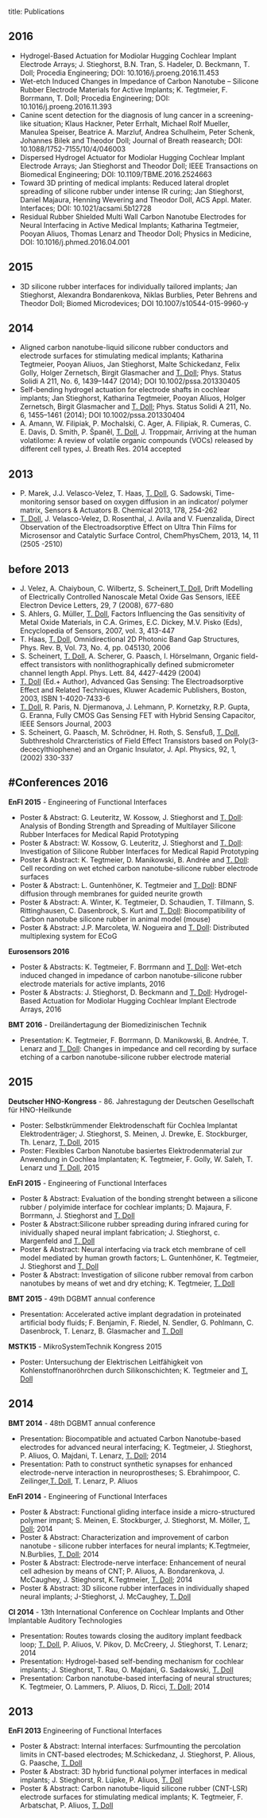 title: Publications

2016
---
* Hydrogel-Based Actuation for Modiolar Hugging Cochlear Implant Electrode Arrays; J. Stieghorst, B.N. Tran, S. Hadeler, D. Beckmann, T. Doll; Procedia Engineering; DOI: 10.1016/j.proeng.2016.11.453
* Wet-etch Induced Changes in Impedance of Carbon Nanotube – Silicone Rubber Electrode Materials for Active Implants; K. Tegtmeier, F. Borrmann, T. Doll; Procedia Engineering; DOI: 10.1016/j.proeng.2016.11.393
* Canine scent detection for the diagnosis of lung cancer in a screening-like situation; Klaus Hackner, Peter Errhalt, Michael Rolf Mueller, Manulea Speiser, Beatrice A. Marzluf, Andrea Schulheim, Peter Schenk, Johannes Bilek and Theodor Doll; Journal of Breath reasearch; DOI: 10.1088/1752-7155/10/4/046003
* Dispersed Hydrogel Actuator for Modiolar Hugging Cochlear Implant Electrode Arrays; Jan Stieghorst and Theodor Doll; IEEE Transactions on Biomedical Engineering; DOI: 10.1109/TBME.2016.2524663
*	Toward 3D printing of medical implants: Reduced lateral droplet spreading of silicone rubber under intense IR curing; Jan Stieghorst, Daniel Majaura, Henning Wevering and Theodor Doll,  ACS Appl. Mater. Interfaces; DOI: 10.1021/acsami.5b12728 
* Residual Rubber Shielded Multi Wall Carbon Nanotube Electrodes for Neural Interfacing in Active Medical Implants; Katharina Tegtmeier, Pooyan Aliuos, Thomas Lenarz and Theodor Doll; Physics in Medicine, DOI: 10.1016/j.phmed.2016.04.001

2015
---
* 3D silicone rubber interfaces for individually tailored implants; Jan Stieghorst, Alexandra Bondarenkova, Niklas Burblies, Peter Behrens and Theodor Doll; Biomed Microdevices; DOI 10.1007/s10544-015-9960-y 


2014
---
* Aligned carbon nanotube-liquid silicone rubber conductors and electrode surfaces for stimulating medical implants; Katharina Tegtmeier, Pooyan Aliuos, Jan Stieghorst, Malte Schickedanz, Felix Golly, Holger Zernetsch, Birgit Glasmacher and [T. Doll](pagedoll.html); Phys. Status Solidi A 211, No. 6, 1439–1447 (2014); DOI 10.1002/pssa.201330405
* Self-bending hydrogel actuation for electrode shafts in cochlear implants; Jan Stieghorst, Katharina Tegtmeier, Pooyan Aliuos, Holger Zernetsch, Birgit Glasmacher and [T. Doll](pagedoll.html); Phys. Status Solidi A 211, No. 6, 1455–1461 (2014); DOI 10.1002/pssa.201330404
* A. Amann, W. Filipiak, P. Mochalski, C. Ager, A. Filipiak, R. Cumeras, C. E. Davis, D. Smith, P. Španěl, [T. Doll](pagedoll.html), J. Troppmair, Arriving at the human volatilome: A review of volatile organic compounds (VOCs) released by different cell types, J. Breath Res. 2014 accepted



2013
---
* P. Marek, J.J. Velasco-Velez, T. Haas, [T. Doll](pagedoll.html), G. Sadowski, Time-monitoring sensor based on oxygen diffusion in an indicator/ polymer matrix, Sensors & Actuators B. Chemical 2013, 178, 254-262
* [T. Doll](pagedoll.html), J. Velasco-Velez, D. Rosenthal, J. Avila and V. Fuenzalida, Direct Observation of the Electroadsorptive Effect on Ultra Thin Films for Microsensor and Catalytic Surface Control, ChemPhysChem, 2013, 14, 11 (2505 -2510)

before 2013
---
* J. Velez, A. Chaiyboun, C. Wilbertz, S. Scheinert,[T. Doll](pagedoll.html), Drift Modelling of Electrically Controlled Nanoscale Metal Oxide Gas Sensors, IEEE Electron Device Letters, 29, 7 (2008), 677-680
* S. Ahlers, G. Müller, [T. Doll](pagedoll.html), Factors Influencing the Gas sensitivity of Metal Oxide Materials, in C.A. Grimes, E.C. Dickey, M.V. Pisko (Eds), Encyclopedia of Sensors, 2007, vol. 3, 413-447
* T. Haas, [T. Doll](pagedoll.html), Omnidirectional 2D Photonic Band Gap Structures, Phys. Rev. B, Vol. 73, No. 4, pp. 045130, 2006
* S. Scheinert, [T. Doll](pagedoll.html), A. Scherer, G. Paasch, I. Hörselmann, Organic field-effect transistors with nonlithographically defined submicrometer channel length  Appl. Phys. Lett. 84, 4427-4429 (2004)
* [T. Doll](pagedoll.html) (Ed.+ Author), Advanced Gas Sensing: The Electroadsorptive Effect and Related Techniques, Kluwer Academic Publishers, Boston, 2003, ISBN 1-4020-7433-6
* [T. Doll](pagedoll.html), R. Paris, N. Djermanova, J. Lehmann, P. Kornetzky, R.P. Gupta, G. Eranna, Fully CMOS Gas Sensing FET with Hybrid Sensing Capacitor, IEEE Sensors Journal, 2003
* S. Scheinert, G. Paasch, M. Schrödner, H. Roth, S. Sensfuß, [T. Doll](pagedoll.html), Subthreshold Chrarcteristics of Field Effect Transistors based on Poly(3-dececylthiophene) and an Organic Insulator, J. Apl. Physics, 92, 1, (2002) 330-337



#Conferences
**2016**
---
**EnFI 2015** - Engineering of Functional Interfaces

* Poster & Abstract: G. Leuteritz, W. Kossow, J. Stieghorst and [T. Doll](pagedoll.html): Analysis of Bonding Strength and Spreading of Multilayer Silicone Rubber Interfaces for Medical Rapid Prototyping 
* Poster & Abstract: W. Kossow, G. Leuteritz, J. Stieghorst and [T. Doll](pagedoll.html): Investigation of Silicone Rubber Interfaces for Medical Rapid Prototyping
* Poster & Abstract: K. Tegtmeier, D. Manikowski, B. Andrée and [T. Doll](pagedoll.html): Cell recording on wet etched carbon nanotube-silicone rubber electrode surfaces
* Poster & Abstract: L. Guntenhöner, K. Tegtmeier and [T. Doll](pagedoll.html): BDNF diffusion through membranes for guided neurite growth
* Poster & Abstract: A. Winter, K. Tegtmeier, D. Schaudien, T. Tillmann, S. Rittinghausen, C. Dasenbrock, S. Kurt and [T. Doll](pagedoll.html): Biocompatibility of Carbon nanotube silicone rubber in animal model (mouse)
* Poster & Abstract: J.P. Marcoleta, W. Nogueira and [T. Doll](pagedoll.html): Distributed multiplexing system for ECoG

**Eurosensors 2016**

* Poster & Abstracts: K. Tegtmeier, F. Borrmann and [T. Doll](pagedoll.html): Wet-etch induced changed in impedance of carbon nanotube-silicone rubber electrode materials for active implants, 2016
* Poster & Abstracts: J. Stieghorst, D. Beckmann and [T. Doll](pagedoll.html): Hydrogel-Based Actuation for Modiolar Hugging Cochlear Implant Electrode Arrays, 2016
 

**BMT 2016** - Dreiländertagung der Biomedizinischen Technik

* Presentation: K. Tegtmeier, F. Borrmann, D. Manikowski, B. Andrée, T. Lenarz and [T. Doll](pagedoll.html): Changes in impedance and cell recording by surface etching of a carbon nanotube-silicone rubber electrode material

**2015**
----
**Deutscher HNO-Kongress** - 86. Jahrestagung der Deutschen Gesellschaft für HNO-Heilkunde   

* Poster: Selbstkrümmender Elektrodenschaft für Cochlea Implantat Elektrodenträger; J. Stieghorst, S. Meinen, J. Drewke, E. Stockburger, Th. Lenarz, [T. Doll](pagedoll.html), 2015   
* Poster: Flexibles Carbon Nanotube basiertes Elektrodenmaterial zur Anwendung in Cochlea Implantaten; K. Tegtmeier, F. Golly, W. Saleh, T. Lenarz und [T. Doll](pagedoll.html), 2015
 
**EnFI 2015** - Engineering of Functional Interfaces

* Poster & Abstract: Evaluation of the bonding strenght between a silicone rubber / polyimide interface for cochlear implants; D. Majaura, F. Borrmann, J. Stieghorst and [T. Doll](pagedoll.html)
* Poster & Abstract:Silicone rubber spreading during infrared curing for inividually shaped neural implant fabrication; J. Stieghorst, c. Margenfeld and [T. Doll](pagedoll.html)
* Poster & Abstract: Neural interfacing via track etch membrane of cell model mediated by human growth factors; L. Guntenhöner, K. Tegtmeier, J. Stieghorst and [T. Doll](pagedoll.html)
* Poster & Abstract: Investigation of silicone rubber removal from carbon nanotubes by means of wet and dry etching; K. Tegtmeier, [T. Doll](pagedoll.html)

**BMT 2015** - 49th DGBMT annual conference

* Presentation: Accelerated active implant degradation in proteinated artificial body fluids; F. Benjamin, F. Riedel, N. Sendler, G. Pohlmann, C. Dasenbrock, T. Lenarz, B. Glasmacher and [T. Doll](pagedoll.html) 

**MSTK15** - MikroSystemTechnik Kongress 2015

* Poster: Untersuchung der Elektrischen Leitfähigkeit von Kohlenstoffnanoröhrchen durch Silikonschichten; K. Tegtmeier and [T. Doll](pagedoll.html)

**2014**
----

**BMT 2014** - 48th DGBMT annual conference

* Presentation: Biocompatible and actuated Carbon Nanotube-based electrodes for advanced neural interfacing; K. Tegtmeier, J. Stieghorst, P. Aliuos, O. Majdani, T. Lenarz, [T. Doll](pagedoll.html); 2014
* Presentation: Path to construct synthetic synapses for enhanced electrode-nerve interaction in neuroprostheses; S. Ebrahimpoor, C. Zeilinger,[T. Doll](pagedoll.html), T. Lenarz, P. Aliuos


**EnFI 2014** - Engineering of Functional Interfaces

* Poster & Abstract: Functional gliding interface inside a micro-structured polymer impant; S. Meinen, E. Stockburger, J. Stieghorst, M. Möller, [T. Doll](pagedoll.html); 2014
* Poster & Abstract: Characterization and improvement of carbon nanotube - silicone rubber interfaces for neural implants; K.Tegtmeier, N.Burblies, [T. Doll](pagedoll.html); 2014
* Poster & Abstract: Electrode-nerve interface: Enhancement of neural cell adhesion by means of CNT; P. Aliuos, A. Bondarenkova, J. McCaughey, J. Stieghorst, K.Tegtmeier, [T. Doll](pagedoll.html); 2014
* Poster & Abstract: 3D silicone rubber interfaces in individually shaped neural implants; J-Stieghorst, J. McCaughey, [T. Doll](pagedoll.html)

**CI 2014** - 13th International Conference on Cochlear Implants and Other Implantable Auditory Technologies

* Presentation: Routes towards closing the auditory implant feedback loop; [T. Doll](pagedoll.html), P. Aliuos, V. Pikov, D. McCreery, J. Stieghorst, T. Lenarz; 2014
* Presentation: Hydrogel-based self-bending mechanism for cochlear implants; J. Stieghorst, T. Rau, O. Majdani, G. Sadakowski, [T. Doll](pagedoll.html)
* Presentation: Carbon nanotube-based interfacing of neural structures; K. Tegtmeier, O. Lammers, P. Aliuos, D. Ricci, [T. Doll](pagedoll.html); 2014

**2013**
---

**EnFI 2013** Engineering of Functional Interfaces

* Poster & Abstract: Internal interfaces: Surfmounting the percolation limits in CNT-based electrodes; M.Schickedanz, J. Stieghorst, P. Alious, G. Paasche, [T. Doll](pagedoll.html)
* Poster & Abstract: 3D hybrid functional polymer interfaces in medical implants; J. Stieghorst, R. Lüpke, P. Aliuos, [T. Doll](pagedoll.html)
* Poster & Abstract: Carbon nanotube-liquid silicone rubber (CNT-LSR) electrode surfaces for stimulating medical implants; K. Tegtmeier, F. Arbatschat, P. Aliuos, [T. Doll](pagedoll.html)
